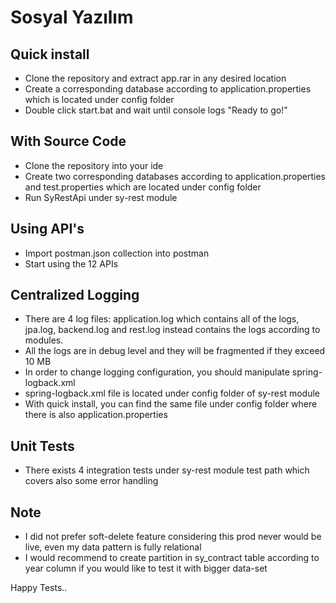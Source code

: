 # Sosyal Yazılım

## Quick install
- Clone the repository and extract app.rar in any desired location
- Create a corresponding database according to application.properties which is located under config folder
- Double click start.bat and wait until console logs "Ready to go!"

## With Source Code
- Clone the repository into your ide
- Create two corresponding databases according to application.properties and test.properties which are located under config folder
- Run SyRestApi under sy-rest module

## Using API's
- Import postman.json collection into postman
- Start using the 12 APIs

## Centralized Logging
- There are 4 log files: application.log which contains all of the logs, jpa.log, backend.log and rest.log instead contains the logs according to modules.
- All the logs are in debug level and they will be fragmented if they exceed 10 MB
- In order to change logging configuration, you should manipulate spring-logback.xml
- spring-logback.xml file is located under config folder of sy-rest module
- With quick install, you can find the same file under config folder where there is also application.properties

## Unit Tests
- There exists 4 integration tests under sy-rest module test path which covers also some error handling

## Note
- I did not prefer soft-delete feature considering this prod never would be live, even my data pattern is fully relational
- I would recommend to create partition in sy_contract table according to year column if you would like to test it with bigger data-set


Happy Tests..
